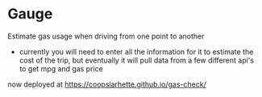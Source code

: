 # Gauge
Estimate gas usage when driving from one point to another
* currently you will need to enter all the information for it to estimate the cost of the trip, but eventually it will
pull data from a few different api's to get mpg and gas price

now deployed at https://coopslarhette.github.io/gas-check/
